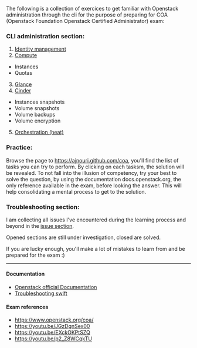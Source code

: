 The following is a collection of exercices to get familiar with Openstack administration through the cli for the purpose of preparing for COA (Openstack Foundation Openstack Certified Administrator) exam:

### CLI administration section:

1. [Identity management](https://github.com/AJNOURI/COA/wiki/01.-Identity-management)
2. [Compute](https://github.com/AJNOURI/COA/wiki/02.-Compute)
  * Instances
  * Quotas
3. [Glance](https://github.com/AJNOURI/COA/wiki/03.-Glance)
4. [Cinder](https://github.com/AJNOURI/COA/wiki/04.-Cinder)
  * Instances snapshots    
  * Volume snapshots  
  * Volume backups
  * Volume encryption
5. [Orchestration (heat)](https://github.com/AJNOURI/COA/wiki/05.-Orchestration)


### Practice:

Browse the page to https://ajnouri.github.com/coa, you'll find the list of tasks you can try to perform.
By clicking on each tasksm, the solution will be revealed.
To not fall into the illusion of competency, try your best to solve the question, by using the documentation docs.openstack.org, the only reference available in the exam, before looking the answer. This will help consolidating a mental process to get to the solution.  

### Troubleshooting section:

I am collecting all issues I've encountered during the learning process and beyond in the [issue section](https://github.com/AJNOURI/COA/issues).  
  
Opened sections are still under investigation, closed are solved.

If you are lucky enough, you'll make a lot of mistakes to learn from and be prepared for the exam :)


----------------

#### Documentation
* [Openstack official Documentation](http://docs.openstack.org/)  
* [Troubleshooting swift](http://docs.openstack.org/admin-guide/objectstorage-troubleshoot.html)   
  
#### Exam references
* https://www.openstack.org/coa/  
* https://youtu.be/JGzDgnSex00  
* https://youtu.be/EXckOKPtSZQ  
* https://youtu.be/p2_Z8WCqkTU  
